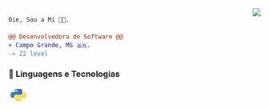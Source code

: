 <img align="right" height="200" src="https://media.giphy.com/media/ao9DUiTKH60XS/giphy.gif"/>


```diff
Oie, Sou a Mi 👩‍💻.

@@ Desenvolvedora de Software @@
+ Campo Grande, MS 🇧🇷.
-> 22 level
```


### 📖 Linguagens e Tecnologias

  <img align="center" 
      alt="Python" 
      height="30" 
      width="40" 
      src="https://raw.githubusercontent.com/devicons/devicon/master/icons/python/python-original.svg">
<br/>
<br/>
